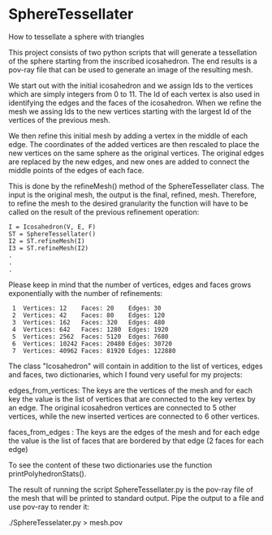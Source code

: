 # SphereTessellater
How to tessellate a sphere with triangles

This project consists of two python scripts that will generate a tessellation of the sphere starting from the inscribed icosahedron. The end results is a pov-ray file that can be used to generate an image of the resulting mesh. 

We start out with the initial icosahedron and we assign Ids to the vertices which are simply integers from 0 to 11. The Id of each vertex is also used in identifying the edges and the faces of the icosahedron. When we refine the mesh we assing Ids to the new vertices starting with the largest Id of the vertices of the previous mesh.

We then refine this initial mesh by adding a vertex in the middle of each edge. The coordinates of the added vertices are then rescaled to place the new vertices on the same sphere as the original vertices. The original edges are replaced by the new edges, and new ones are added to connect the middle points of the edges of each face. 

This is done by the refineMesh() method of the SphereTessellater class. The input is the original mesh, the output is the final, refined, mesh. Therefore, to refine the mesh to the desired granularity the function will have to be called on the result of the previous refinement operation: 

    I = Icosahedron(V, E, F)
    ST = SphereTessellater()
    I2 = ST.refineMesh(I)
    I3 = ST.refineMesh(I2)
    .
    .
    .
    
Please keep in mind that the number of vertices, edges and faces grows exponentially with the number of refinements:

     1  Vertices: 12    Faces: 20    Edges: 30
     2  Vertices: 42    Faces: 80    Edges: 120
     3  Vertices: 162   Faces: 320   Edges: 480
     4  Vertices: 642   Faces: 1280  Edges: 1920
     5  Vertices: 2562  Faces: 5120  Edges: 7680
     6  Vertices: 10242 Faces: 20480 Edges: 30720
     7  Vertices: 40962 Faces: 81920 Edges: 122880

The class "Icosahedron" will contain in addition to the list of vertices, edges and faces, two dictionaries, which I found very useful for my projects:

edges_from_vertices: The keys are the vertices of the mesh and for each key the value is the list of vertices that are connected to the key vertex by an edge. The original icosahedron vertices are connected to 5 other vertices, while the new inserted vertices are connected to 6 other vertices.  

faces_from_edges : The keys are the edges of the mesh and for each edge the value is the list of faces that are bordered by that edge (2 faces for each edge)

To see the content of these two dictionaries use the function printPolyhedronStats().

The result of running the script SphereTessellater.py is the pov-ray file of the mesh that will be printed to standard output. Pipe the output to a file and use pov-ray to render it:

./SphereTesselater.py > mesh.pov

